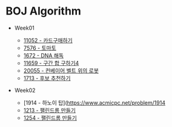 # BOJ Algorithm

* Week01
  * [11052 - 카드구매하기](https://www.acmicpc.net/problem/11052)
  * [7576 - 토마토](https://www.acmicpc.net/problem/7576)
  * [1672 - DNA 해독](https://www.acmicpc.net/problem/1672)
  * [11659 - 구간 합 구하기4](https://www.acmicpc.net/problem/11659)
  * [20055 - 컨베이어 벨트 위의 로봇](https://www.acmicpc.net/problem/20055)
  * [1713 - 후보 추천하기](https://www.acmicpc.net/problem/1713)

* Week02
  * [1914 - 하노이 탑](https://www.acmicpc.net/problem/1914
  * [1213 - 팰린드롬 만들기](https://www.acmicpc.net/problem/1213)
  * [1254 - 팰린드롬 만들기](https://www.acmicpc.net/problem/1254)